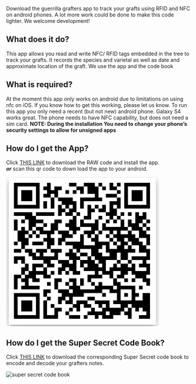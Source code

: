 Download the guerrilla grafters app to track your grafts using RFID and NFC on android phones.
A lot more work could be done to make this code lighter. We welcome development!

## What does it do?
This app allows you read and write NFC/ RFID tags embedded in the tree to track your grafts. It records the species and varietal as well as date and approximate location of the graft. We use the app and the code book

## What is required?
At the moment this app only works on android due to limitations on using nfc on iOS. If you know how to get this working, please let us know.  To run this app you only need a recent (but not new) android phone.  Galaxy S4 works great. The phone needs to have NFC capability, but does not need a sim card. 
__NOTE: During the installation You need to change your phone’s security settings to allow for unsigned apps__

## How do I get the App?
Click [THIS LINK](https://github.com/guerrillagrafters/app/blob/master/GuerrillaGrafterApp.apk?raw=true) to download the RAW code and install the app.  
 ___or___
 scan this qr code to down load the app to your android.
 
 ![downlad the app](ggapp.png)
 
## How do I get the Super Secret Code Book?
Click [THIS LINK](http://beforebefore.net/GG_code_bookv2.pdf) to download the corresponding Super Secret code book to encode and decode your grafters notes. 

 ![super secret code book](http://www.guerrillagrafters.org/wp-content/uploads/2017/06/codebook.png)




